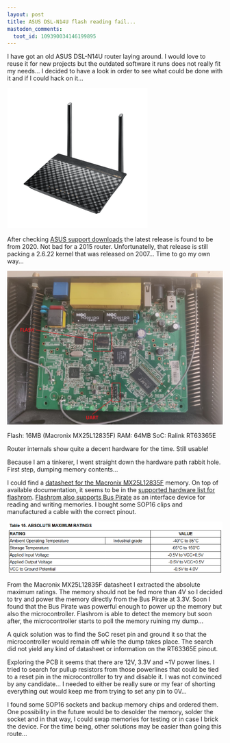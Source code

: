 ```yaml
---
layout: post
title: ASUS DSL-N14U flash reading fail...
mastodon_comments:
  toot_id: 109390034146199895
---
```


I have got an old ASUS DSL-N14U router laying around. I would love to reuse it for new projects but the outdated software it runs does not really fit my needs... I decided to have a look in order to see what could be done with it and if I could hack on it...

![ASUS DSL-N14U](/assets/2022-11-22/router.png)

After checking [ASUS support downloads](https://www.asus.com/es/supportonly/dsl-n14u/helpdesk_bios/) the latest release is found to be from 2020. Not bad for a 2015 router. Unfortunatelly, that release is still packing a 2.6.22 kernel that was released on 2007... Time to go my own way...

![ASUS DSL-N14U internals](/assets/2022-11-22/router_internals.jpeg)

Flash: 16MB (Macronix MX25L12835F)
RAM: 64MB
SoC: Ralink RT63365E

Router internals show quite a decent hardware for the time. Still usable!

Because I am a tinkerer, I went straight down the hardware path rabbit hole. First step, dumping memory contents...

I could find a [datasheet for the Macronix MX25L12835F](https://www.macronix.com/Lists/Datasheet/Attachments/8653/MX25L12835F,%203V,%20128Mb,%20v1.6.pdf) memory. On top of available documentation, it seems to be in the [supported hardware list for flashrom](https://www.flashrom.org/Supported_hardware). [Flashrom also supports Bus Pirate](https://www.flashrom.org/Bus_Pirate) as an interface device for reading and writing memories. I bought some SOP16 clips and manufactured a cable with the correct pinout.

![Macronix MX25L12835F absolute maximum ratings](/assets/2022-11-22/macronix_absolutes.png)

From the Macronix MX25L12835F datasheet I extracted the absolute maximum ratings. The memory should not be fed more than 4V so I decided to try and power the memory directly from the Bus Pirate at 3.3V. Soon I found that the Bus Pirate was powerful enough to power up the memory but also the microcontroller. Flashrom is able to detect the memory but soon after, the microcontroller starts to poll the memory ruining my dump...

A quick solution was to find the SoC reset pin and ground it so that the microcontroller would remain off while the dump takes place. The search did not yield any kind of datasheet or information on the RT63365E pinout.

Exploring the PCB it seems that there are 12V, 3.3V and ~1V power lines. I tried to search for pullup resistors from those powerlines that could be tied to a reset pin in the microcontroller to try and disable it. I was not convinced by any candidate... I needed to either be really sure or my fear of shorting everything out would keep me from trying to set any pin to 0V...

I found some SOP16 sockets and backup memory chips and ordered them. One possibility in the future would be to desolder the memory, solder the socket and in that way, I could swap memories for testing or in case I brick the device. For the time being, other solutions may be easier than going this route...
